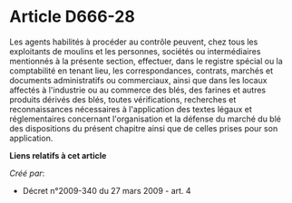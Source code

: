 # Article D666-28

Les agents habilités à procéder au contrôle peuvent, chez tous les exploitants de moulins et les personnes, sociétés ou
intermédiaires mentionnés à la présente section, effectuer, dans le registre spécial ou la comptabilité en tenant lieu, les
correspondances, contrats, marchés et documents administratifs ou commerciaux, ainsi que dans les locaux affectés à
l'industrie ou au commerce des blés, des farines et autres produits dérivés des blés, toutes vérifications, recherches et
reconnaissances nécessaires à l'application des textes légaux et réglementaires concernant l'organisation et la défense du
marché du blé des dispositions du présent chapitre ainsi que de celles prises pour son application.

**Liens relatifs à cet article**

_Créé par_:

  - Décret n°2009-340 du 27 mars 2009 - art. 4
